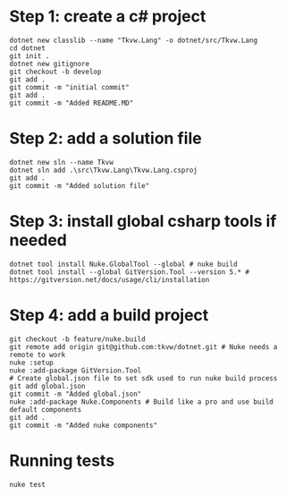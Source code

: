 # Step 1: create a c# project 

```
dotnet new classlib --name "Tkvw.Lang" -o dotnet/src/Tkvw.Lang
cd dotnet 
git init . 
dotnet new gitignore
git checkout -b develop
git add .
git commit -m "initial commit"
git add .
git commit -m "Added README.MD"
```

# Step 2: add a solution file

```
dotnet new sln --name Tkvw
dotnet sln add .\src\Tkvw.Lang\Tkvw.Lang.csproj
git add .
git commit -m "Added solution file"
```

# Step 3: install global csharp tools if needed

```shell
dotnet tool install Nuke.GlobalTool --global # nuke build
dotnet tool install --global GitVersion.Tool --version 5.* # https://gitversion.net/docs/usage/cli/installation
```

# Step 4: add a build project

```shell
git checkout -b feature/nuke.build
git remote add origin git@github.com:tkvw/dotnet.git # Nuke needs a remote to work 
nuke :setup
nuke :add-package GitVersion.Tool
# Create global.json file to set sdk used to run nuke build process
git add global.json
git commit -m "Added global.json"
nuke :add-package Nuke.Components # Build like a pro and use build default components
git add .
git commit -m "Added nuke components"
```


# Running tests

```
nuke test
```